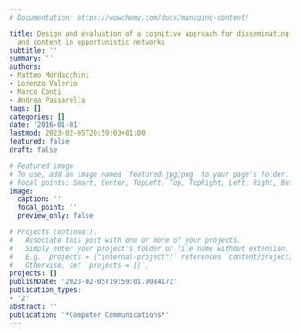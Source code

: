 ```yaml
---
# Documentation: https://wowchemy.com/docs/managing-content/

title: Design and evaluation of a cognitive approach for disseminating semantic knowledge
  and content in opportunistic networks
subtitle: ''
summary: ''
authors:
- Matteo Mordacchini
- Lorenzo Valerio
- Marco Conti
- Andrea Passarella
tags: []
categories: []
date: '2016-01-01'
lastmod: 2023-02-05T20:59:03+01:00
featured: false
draft: false

# Featured image
# To use, add an image named `featured.jpg/png` to your page's folder.
# Focal points: Smart, Center, TopLeft, Top, TopRight, Left, Right, BottomLeft, Bottom, BottomRight.
image:
  caption: ''
  focal_point: ''
  preview_only: false

# Projects (optional).
#   Associate this post with one or more of your projects.
#   Simply enter your project's folder or file name without extension.
#   E.g. `projects = ["internal-project"]` references `content/project/deep-learning/index.md`.
#   Otherwise, set `projects = []`.
projects: []
publishDate: '2023-02-05T19:59:01.908417Z'
publication_types:
- '2'
abstract: ''
publication: '*Computer Communications*'
---
```

